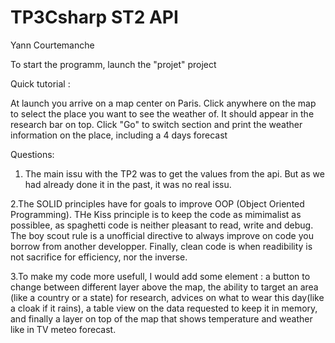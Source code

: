 # TP3Csharp ST2 API
Yann Courtemanche

To start the programm, launch the "projet" project

Quick tutorial :

At launch you arrive on a map center on Paris.
Click anywhere on the map to select the place you want to see the weather of. It should appear in the research bar on top.
Click "Go" to switch section and print the weather information on the place, including a 4 days forecast

Questions:

1. The main issu with the TP2 was to get the values from the api. But as we had already done it in the past, it was no real issu.

2.The SOLID principles have for goals to improve OOP (Object Oriented Programming).
THe Kiss principle is to keep the code as mimimalist as possiblee, as spaghetti code is neither pleasant to read, write and debug.
The boy scout rule is a unofficial directive to always improve on code you borrow from another developper.
Finally, clean code is when readibility is not sacrifice for efficiency, nor the inverse.

3.To make my code more usefull, I would add some element : 
a button to change between different layer above the map,
 the ability to target an area (like a country or a state) for research, 
advices on what to wear this day(like a cloak if it rains),
 a table view on the data requested to keep it in memory, 
and finally a layer on top of the map that shows temperature and weather like in TV meteo forecast.




